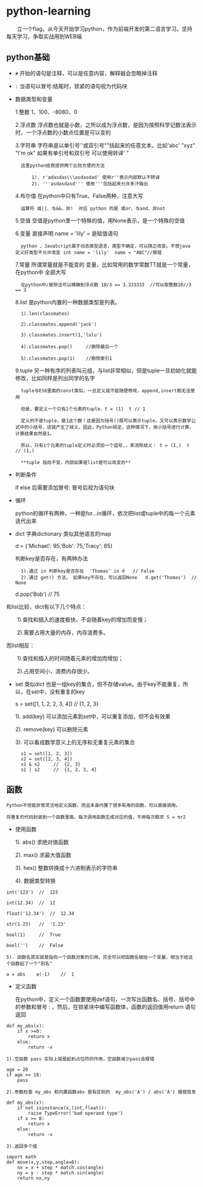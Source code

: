 # python-learning

&emsp;&emsp;立一个flag，从今天开始学习python，作为前端开发的第二语言学习。坚持每天学习，争取实战用到WEB端

## python基础

- `#` 开始的语句是注释，可以是任意内容，解释器会忽略掉注释
- `:` 当语句以冒号:结尾时，锁紧的语句视为代码块
- 数据类型和变量

    1.整数 1、100、-8080、0

    2.浮点数  浮点数也就是小数，之所以成为浮点数，是因为按照科学记数法表示时，一个浮点数的小数点位置是可以变的

    3.字符串 字符串是以单引号''或双引号""括起来的任意文本，比如'abc' "xyz"  "I'm ok" 如果有单引号和双引号 可以使用转译\' \"

        这里python给我提供两个比较方便的方法

            1). r'adasdas\\\asdasdad' 使用r''表示内部默认不转译
            2). '''asdasdasd''' 使用'''包括起来允许多汗输出

    4.布尔值 在python中只有True、False两种，注意大写

        运算符 或||、与&&、非!  对应 python 的是 或or、与and、非not

    5.空值 空值是python里一个特殊的值，用None表示，是一个特殊的空值

    6.变量 直接声明  name = 'lily' = 是赋值语句

        python 、JavaScript属于动态类型语言，类型不确定，可以随之改变。不想java  定义好类型不允许改变 int name = 'lily'  name = "ABC"//报错

    7.常量 所谓常量就是不能变的 变量，比如常用的数学常数TT就是一个常量，在python中 全部大写

        在python中/是除法可以精确到浮点数 10/3 == 3.333333  //可以取整数10//3 == 3

    8.list 是python内置的一种数据类型是列表。

        1).len(classmates)

        2).classmates.append('jack')

        3).classmates.insert(1,'lulu')

        4).classmates.pop()     //删除最后一个

        5).classmates.pop(1)    //删除索引1

    9.tuple 另一种有序的列表叫元组，与list非常相似，但是tuple一旦初始化就能修改，比如同样是列出同学的名字

        tuple与ES6里面的const类似，一旦定义就不能随便修改，append,insert都无法使用

        但是，要定义一个只有1个元素的tuple，t = (1)  t // 1

        定义的不是tuple，是1这个数！这是因为括号()既可以表示tuple，又可以表示数学公式中的小括号，这就产生了歧义，因此，Python规定，这种情况下，按小括号进行计算，计算结果自然是1。

        所以，只有1个元素的tuple定义时必须加一个逗号,，来消除歧义： t = (1,)  t  // (1,)

        **tuple 指向不变，内部如果是list是可以改变的**

- 判断条件

    if else 后需要添加冒号: 冒号后视为语句块


- 循环

    python的循环有两种，一种是for...in循环，依次把list或tuple中的每一个元素迭代出来

- dict 字典dictionary  类似其他语言的map

    d = {'Michael': 95,'Bob': 75,'Tracy': 85}

    判断key是否存在，有两种办法

        1).通过 in 判断key是否存在  'Thomas' in d   // False
        2).通过 get() 方法， 如果key不存在，可以返回None   d.get('Thomas')  // None

    d.pop('Bob')    //  75


和list比较，dict有以下几个特点：

&emsp;&emsp;1).查找和插入的速度极快，不会随着key的增加而变慢；

&emsp;&emsp;2).需要占用大量的内存，内存浪费多。

而list相反：

&emsp;&emsp;1).查找和插入的时间随着元素的增加而增加；

&emsp;&emsp;2).占用空间小，浪费内存很少。


- set 类似dict 也是一组key的集合，但不存储value。由于key不能重复，所以，在set中，没有重复的key

    s = set([1, 1, 2, 2, 3, 4])  //  {1, 2, 3}

    1). add(key) 可以添加元素到set中，可以重复添加，但不会有效果

    2). remove(key) 可以删除元素

    3). 可以看成数学意义上的无序和无重复元素的集合

        s1 = set([1, 2, 3])
        s2 = set([2, 3, 4])
        s1 & s2     //  {2, 3}
        s1 | s2     //  {1, 2, 3, 4}


## 函数

    Python不但能非常灵活地定义函数，而且本身内置了很多有用的函数，可以直接调用。

    将重复的代码封装到一个函数里面，每次调用函数生成对应的值，不用每次都求 S = πr2

- 使用函数

    1). abs() 求绝对值函数

    2). max() 求最大值函数

    3). hex() 整数转换成十六进制表示的字符串

    4). 数据类型转换

```
int('123')  //  123

int(12.34)  //  12

float('12.34')  //  12.34

str(1.23)   //  '1.23'

bool(1)     //  True

bool('')    //  False
```
    5). 函数名其实就是指向一个函数对象的引用，完全可以吧函数名赋给一个变量，相当于给这个函数起了一个"别名"

    a = abs    a(-1)    //  1

- 定义函数

    在python中，定义一个函数要使用def语句，一次写出函数名、括号、括号中的参数和冒号`：`，然后，在锁紧块中编写函数体，函数的返回值用return 语句返回

```
def my_abs(x):
    if x >=0:
        return x
    else:
        return -x
```


    1).空函数 pass 实际上就是起到占位符的作用，空函数减少pass会报错

```
age = 20
if age >= 18:
    pass
```

    2).参数检查 my_abs 和内置函数abs 是有区别的  my_abs('A') / abs('A') 报错信息

```
def my_abs(x):
    if not isinstance(x,(int,float)):
        raise TypeError('bad operand type')
    if x >= 0:
        return x
    else:
        return -x
```

    3).返回多个值
```
import math
def move(x,y,step,angle=0):
    nx = x + step * match.cos(angle)
    ny = y - step * match.sin(angle)
    return nx,ny
```












